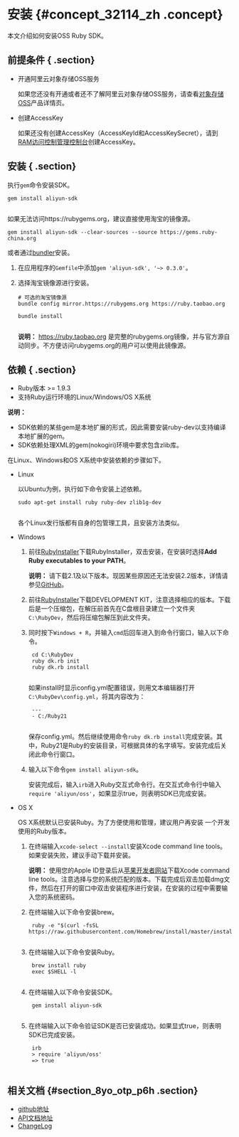 # 安装 {#concept_32114_zh .concept}

本文介绍如何安装OSS Ruby SDK。

## 前提条件 { .section}

-   开通阿里云对象存储OSS服务

    如果您还没有开通或者还不了解阿里云对象存储OSS服务，请查看[对象存储OSS](https://www.aliyun.com/product/oss)产品详情页。

-   创建AccessKey

    如果还没有创建AccessKey（AccessKeyId和AccessKeySecret），请到[RAM访问控制管理控制台](https://ak-console.aliyun.com/#/accesskey)创建AccessKey。


## 安装 { .section}

执行`gem`命令安装SDK。

```
gem install aliyun-sdk
			
```

如果无法访问https://rubygems.org，建议直接使用淘宝的镜像源。

```
gem install aliyun-sdk --clear-sources --source https://gems.ruby-china.org
```

或者通过[bundler](http://bundler.io)安装。

1.  在应用程序的`Gemfile`中添加`gem 'aliyun-sdk', '~> 0.3.0'`。
2.  选择淘宝镜像源进行安装。

    ```
    # 可选的淘宝镜像源
    bundle config mirror.https://rubygems.org https://ruby.taobao.org
    
    bundle install
    			
    ```

    **说明：** https://ruby.taobao.org 是完整的rubygems.org镜像，并与官方源自动同步。不方便访问rubygems.org的用户可以使用此镜像源。


## 依赖 { .section}

-   Ruby版本 \>= 1.9.3
-   支持Ruby运行环境的Linux/Windows/OS X系统

**说明：** 

-   SDK依赖的某些gem是本地扩展的形式，因此需要安装ruby-dev以支持编译本地扩展的gem。
-   SDK依赖处理XML的gem\(nokogiri\)环境中要求包含zlib库。

在Linux、Windows和OS X系统中安装依赖的步骤如下。

-   Linux

    以Ubuntu为例，执行如下命令安装上述依赖。

    ```
    sudo apt-get install ruby ruby-dev zlib1g-dev
    			
    ```

    各个Linux发行版都有自身的包管理工具，且安装方法类似。

-   Windows
    1.  前往[RubyInstaller](http://rubyinstaller.org/downloads/)下载RubyInstaller，双击安装，在安装时选择**Add Ruby executables to your PATH**。

        **说明：** 请下载2.1及以下版本。现因某些原因还无法安装2.2版本，详情请参见[GitHub](https://github.com/sparklemotion/nokogiri/issues/1256)。

    2.  前往[RubyInstaller](http://rubyinstaller.org/downloads/)下载DEVELOPMENT KIT，注意选择相应的版本。下载后是一个压缩包，在解压前首先在C盘根目录建立一个文件夹 `C:\RubyDev`，然后将压缩包解压到此文件夹。
    3.  同时按下`Windows + R`，并输入`cmd`后回车进入到命令行窗口，输入以下命令。

        ```
         cd C:\RubyDev
         ruby dk.rb init
         ruby dk.rb install
        					
        ```

        如果install时显示config.yml配置错误，则用文本编辑器打开`C:\RubyDev\config.yml`，将其内容改为：

        ```
         ---
         - C:/Ruby21
        					
        ```

        保存config.yml。然后继续使用命令`ruby dk.rb install`完成安装。其中，Ruby21是Ruby的安装目录，可根据具体的名字填写。安装完成后关闭此命令行窗口。

    4.  输入以下命令`gem install aliyun-sdk`。

        安装完成后，输入`irb`进入Ruby交互式命令行。在交互式命令行中输入`require 'aliyun/oss'`，如果显示true，则表明SDK已完成安装。

-   OS X

    OS X系统默认已安装Ruby。为了方便使用和管理，建议用户再安装 一个开发使用的Ruby版本。

    1.  在终端输入`xcode-select --install`安装Xcode command line tools。 如果安装失败，建议手动下载并安装。

        **说明：** 使用您的Apple ID登录后从[苹果开发者网站](https://developer.apple.com/downloads/)下载Xcode command line tools。注意选择与您的系统匹配的版本。下载完成后双击加载dmg文件，然后在打开的窗口中双击安装程序进行安装，在安装的过程中需要输入您的系统密码。

    2.  在终端输入以下命令安装brew。

        ```
         ruby -e "$(curl -fsSL https://raw.githubusercontent.com/Homebrew/install/master/install)"
        					
        ```

    3.  在终端输入以下命令安装Ruby。

        ```
         brew install ruby
         exec $SHELL -l
        					
        ```

    4.  在终端输入以下命令安装SDK。

        ```
         gem install aliyun-sdk
        					
        ```

    5.  在终端输入以下命令验证SDK是否已安装成功。如果显式true，则表明SDK已完成安装。

        ```
         irb
         > require 'aliyun/oss'
         => true
        					
        ```


## 相关文档 {#section_8yo_otp_p6h .section}

-   [github地址](https://github.com/aliyun/aliyun-oss-ruby-sdk)
-   [API文档地址](http://www.rubydoc.info/gems/aliyun-sdk/)
-   [ChangeLog](https://github.com/aliyun/aliyun-oss-ruby-sdk/blob/master/CHANGELOG.md)

